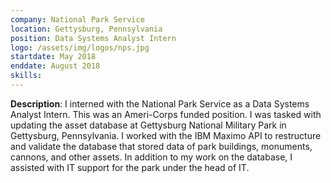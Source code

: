 ```yaml
---
company: National Park Service
location: Gettysburg, Pennsylvania
position: Data Systems Analyst Intern
logo: /assets/img/logos/nps.jpg
startdate: May 2018
enddate: August 2018
skills:
---
```

**Description**: I interned with the National Park Service as a Data Systems Analyst Intern. This was an Ameri-Corps funded position. I was tasked with updating the asset database at Gettysburg National Military Park in Gettysburg, Pennsylvania. I worked with the IBM Maximo API to restructure and validate the database that stored data of park buildings, monuments, cannons, and other assets. In addition to my work on the database, I assisted with IT support for the park under the head of IT.